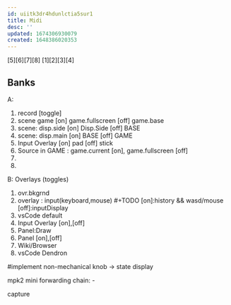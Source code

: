 ```yaml
---
id: uiitk3dr4hdunlctia5sur1
title: Midi
desc: ''
updated: 1674306930079
created: 1648386020353
---
```

[5][6][7][8]
[1][2][3][4]

## Banks
A: 
  1) record [toggle]
  2) scene game
    [on] game.fullscreen
    [off] game.base
  3) scene: disp.side
    [on] Disp.Side
    [off] BASE
  4) scene: disp.main
    [on] BASE
    [off] GAME
  5) Input Overlay
    [on] pad
    [off] stick
  6) Source in GAME : game.current [on], game.fullscreen [off]
  7) 
  8)

B: Overlays (toggles)
  1) ovr.bkgrnd
  2) overlay : input(keyboard,mouse) #+TODO
    [on]:history && wasd/mouse
    [off]:inputDisplay
  3) vsCode default
  4) Input Overlay [on],[off]
  5) Panel:Draw
  6) Panel [on],[off]
  7) Wiki/Browser
  8) vsCode Dendron

  #implement non-mechanical knob -> state display

  mpk2 mini forwarding chain:
    - 

capture